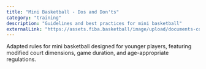 ```yaml
---
title: "Mini Basketball - Dos and Don'ts"
category: "training"
description: "Guidelines and best practices for mini basketball"
externalLink: "https://assets.fiba.basketball/image/upload/documents-corporate-mini-basketball-mini-basketball-dos-and-donts-eng.pdf"
---
```


Adapted rules for mini basketball designed for younger players, featuring modified court dimensions, game duration, and age-appropriate regulations.